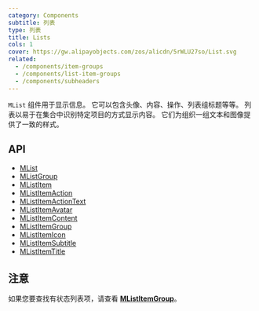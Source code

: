 ```yaml
---
category: Components
subtitle: 列表
type: 列表
title: Lists
cols: 1
cover: https://gw.alipayobjects.com/zos/alicdn/5rWLU27so/List.svg
related:
  - /components/item-groups
  - /components/list-item-groups
  - /components/subheaders
---
```


`MList` 组件用于显示信息。 它可以包含头像、内容、操作、列表组标题等等。 列表以易于在集合中识别特定项目的方式显示内容。 它们为组织一组文本和图像提供了一致的样式。

## API

- [MList](/api/MList)
- [MListGroup](/api/MListGroup)
- [MListItem](/api/MListItem)
- [MListItemAction](/api/MListItemAction)
- [MListItemActionText](/api/MListItemActionText)
- [MListItemAvatar](/api/MListItemAvatar)
- [MListItemContent](/api/MListItemContent)
- [MListItemGroup](/api/MListItemGroup)
- [MListItemIcon](/api/MListItemIcon)
- [MListItemSubtitle](/api/MListItemSubtitle)
- [MListItemTitle](/api/MListItemTitle)

## 注意

<!--alert:info-->
如果您要查找有状态列表项，请查看 [**MListItemGroup**](/components/list-item-groups)。